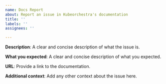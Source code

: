 ```yaml
---
name: Docs Report
about: Report an issue in Kubeorchestra's documentation
title: ''
labels: ''
assignees: ''

---
```

<!-- Make sure that you visit our User Guide for Kubeorchestra.
-->

**Description**:
A clear and concise description of what the issue is.

**What you expected**:
A clear and concise description of what you expected.

**URL**:
Provide a link to the documentation.

**Additional context**:
Add any other context about the issue here.
